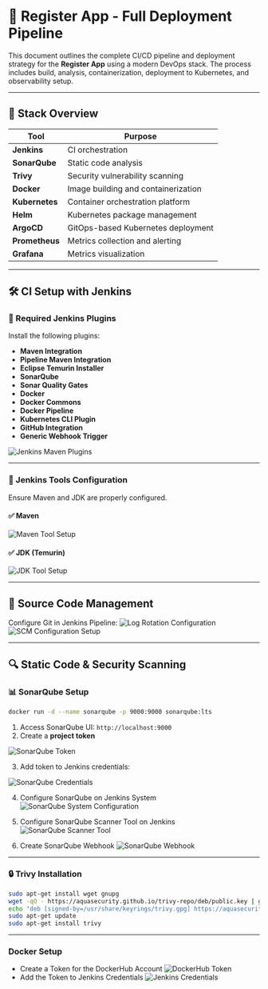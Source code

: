 # 🚀 Register App - Full Deployment Pipeline

This document outlines the complete CI/CD pipeline and deployment strategy for the **Register App** using a modern DevOps stack. The process includes build, analysis, containerization, deployment to Kubernetes, and observability setup.

---

## 📌 Stack Overview

| Tool           | Purpose                             |
| -------------- | ----------------------------------- |
| **Jenkins**    | CI orchestration                    |
| **SonarQube**  | Static code analysis                |
| **Trivy**      | Security vulnerability scanning     |
| **Docker**     | Image building and containerization |
| **Kubernetes** | Container orchestration platform    |
| **Helm**       | Kubernetes package management       |
| **ArgoCD**     | GitOps-based Kubernetes deployment  |
| **Prometheus** | Metrics collection and alerting     |
| **Grafana**    | Metrics visualization               |

---

## 🛠️ CI Setup with Jenkins

### 🔌 Required Jenkins Plugins

Install the following plugins:

* **Maven Integration**
* **Pipeline Maven Integration**
* **Eclipse Temurin Installer**
* **SonarQube**
* **Sonar Quality Gates**
* **Docker**
* **Docker Commons**
* **Docker Pipeline**
* **Kubernetes CLI Plugin**
* **GitHub Integration**
* **Generic Webhook Trigger**

![Jenkins Maven Plugins](./imgs/jenkins-maven-plugins.png)

---

### 🧰 Jenkins Tools Configuration

Ensure Maven and JDK are properly configured.

#### ✅ Maven

![Maven Tool Setup](./imgs/setup-maven-tool.png)

#### ✅ JDK (Temurin)

![JDK Tool Setup](./imgs/setup-jdk-tool.png)

---

## 📂 Source Code Management

Configure Git in Jenkins Pipeline:
![Log Rotation Configuration](./imgs/jenkins-build-rotation.png)
![SCM Configuration Setup](./imgs/jenkins-scm-configuration.png)

---

## 🔍 Static Code & Security Scanning

### 📊 SonarQube Setup

```bash
docker run -d --name sonarqube -p 9000:9000 sonarqube:lts
```

1. Access SonarQube UI: `http://localhost:9000`
2. Create a **project token**

![SonarQube Token](./imgs/sonarqube-token.png)

3. Add token to Jenkins credentials:

![SonarQube Credentials](./imgs/sonarqube-credentials.png)

4. Configure SonarQube on Jenkins System
![SonarQube System Configuration](./imgs/jenkins-sonarqube-system.png)

5. Configure SonarQube Scanner Tool on Jenkins
![SonarQube Scanner Tool](./imgs/sonarqube-scanner-tool.png)

6. Create SonarQube Webhook
![SonarQube Webhook](./imgs/sonarqube-webhook.png)

---

### 🔒 Trivy Installation

```bash
sudo apt-get install wget gnupg
wget -qO - https://aquasecurity.github.io/trivy-repo/deb/public.key | gpg --dearmor | sudo tee /usr/share/keyrings/trivy.gpg > /dev/null
echo "deb [signed-by=/usr/share/keyrings/trivy.gpg] https://aquasecurity.github.io/trivy-repo/deb generic main" | sudo tee -a /etc/apt/sources.list.d/trivy.list
sudo apt-get update
sudo apt-get install trivy
```

---

### Docker Setup
- Create a Token for the DockerHub Account
![DockerHub Token](./imgs/dockerhub-token.png)
- Add the Token to Jenkins Credentials
![Jenkins Credentials](./imgs/jenkins-credentials.png)


